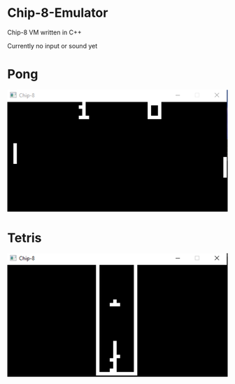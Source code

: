 # Chip-8-Emulator
Chip-8 VM written in C++ 

Currently no input or sound yet

# Pong
![](images/Pong.PNG)

# Tetris
![](images/tetris.PNG)
